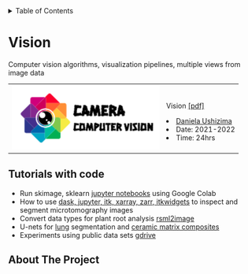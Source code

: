 <div id="top"></div>

<!-- TABLE OF CONTENTS -->
<details>
  <summary>Table of Contents</summary>
  <ol>
    <li>
      <a href="#about-the-project">About The Project</a>
      <ul>
        <li><a href="#built-with">Built With</a></li>
      </ul>
    </li>
    <li>
      <a href="#getting-started">Getting Started</a>
      <ul>
        <li><a href="#prerequisites">Prerequisites</a></li>
        <li><a href="#installation">Installation</a></li>
      </ul>
    </li>
    <li><a href="#usage">Usage</a></li>
    <li><a href="#roadmap">Roadmap</a></li>
    <li><a href="#contributing">Contributing</a></li>
    <li><a href="#license">License</a></li>
    <li><a href="#contact">Contact</a></li>
    <li><a href="#acknowledgments">Acknowledgments</a></li>
  </ol>
</details>


# Vision
Computer vision algorithms, visualization pipelines, multiple views from image data

<table border="0">
 <tr>
    <td><img src="https://github.com/dani-lbnl/introvision/blob/main/cameracomputervision.png" width="300">
    </td>
    <td>
     <p>
      Vision <a href='https://drive.google.com/file/d/1Avmxcra6m8vTBw4tivdKFd4vGm5wBCB4/view?usp=sharing'>[pdf]</a>
      <li> <a href='bit.ly/idealdatascience'>Daniela Ushizima </a>
      <li> Date: 2021-2022
      <li> Time: 24hrs
      </td>
 </tr>
</table>

## Tutorials with code
- Run skimage, sklearn [jupyter notebooks](https://github.com/BIDS/ISVC2019) using Google Colab
- How to use [dask, jupyter, itk, xarray, zarr, itkwidgets](https://github.com/dani-lbnl/SC20_pyHPC) to inspect and segment microtomography images
- Convert data types for plant root analysis [rsml2image](https://github.com/dani-lbnl/rsml2image)
- U-nets for [lung](https://www.nature.com/articles/s41598-021-95561-y) segmentation and [ceramic matrix composites](https://www.nature.com/articles/s41597-022-01119-6) 
- Experiments using public data sets [gdrive](https://drive.google.com/drive/folders/19YiBCQh4Z1LB9iCVWfDj4Zfx-zn-VD16?usp=sharing)

<!-- ABOUT THE PROJECT -->
## About The Project




